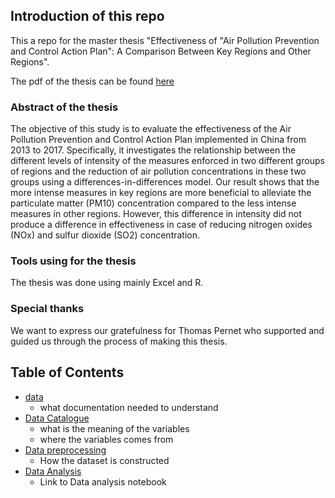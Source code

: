 ## Introduction of this repo

This a repo for the master thesis "Effectiveness of "Air Pollution Prevention and Control Action Plan": A Comparison Between Key Regions and Other Regions".

The pdf of the thesis can be found [here](https://www.linkedin.com/in/pxhuy/overlay/1635488194851/single-media-viewer/)

### Abstract of the thesis
The objective of this study is to evaluate the effectiveness of the Air Pollution Prevention and Control Action Plan implemented in China from 2013 to 2017. Specifically, it investigates the relationship between the different levels of intensity of the measures enforced in two different groups of regions and the reduction of air pollution concentrations in these two groups using a differences-in-differences model. Our result shows that the more intense measures in key regions are more beneficial to alleviate the particulate matter (PM10) concentration compared to the less intense measures in other regions. However, this difference in intensity did not produce a difference in effectiveness in case of reducing nitrogen oxides (NOx) and sulfur dioxide (SO2) concentration.

### Tools using for the thesis
The thesis was done using mainly Excel and R.

### Special thanks
We want to express our gratefulness for Thomas Pernet who supported and guided us through the process of making this thesis.

## Table of Contents

- [data](https://github.com/KubiaPXH/Memoire-M1/tree/master/data)
  - what documentation needed to understand
- [Data Catalogue](https://github.com/KubiaPXH/Memoire-M1/tree/master/Data_Catalogue)
  - what is the meaning of the variables
  - where the variables comes from
- [Data preprocessing](https://github.com/KubiaPXH/Memoire-M1/tree/master/Data_preprocessing)
  - How the dataset is constructed
- [Data Analysis](https://github.com/KubiaPXH/Memoire-M1/tree/master/Data_Analysis)
  - Link to Data analysis notebook

